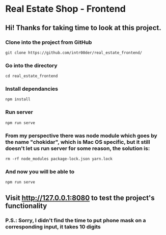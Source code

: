 # Real Estate Shop - Frontend
## Hi! Thanks for taking time to look at this project.

### Clone into the project from GitHub
```
git clone https://github.com/intr00der/real_estate_frontend/
```
### Go into the directory
```
cd real_estate_frontend
```

### Install dependancies
```
npm install
```
### Run server
```
npm run serve
```
### From my perspective there was node module which goes by the name "chokidar", which is Mac OS specific, but it still doesn't let us run server for some reason, the solution is:
```
rm -rf node_modules package-lock.json yarn.lock
```
### And now you will be able to
```
npm run serve
```
## Visit http://127.0.0.1:8080 to test the project's functionality
### P.S.: Sorry, I didn't find the time to put phone mask on a corresponding input, it takes 10 digits
